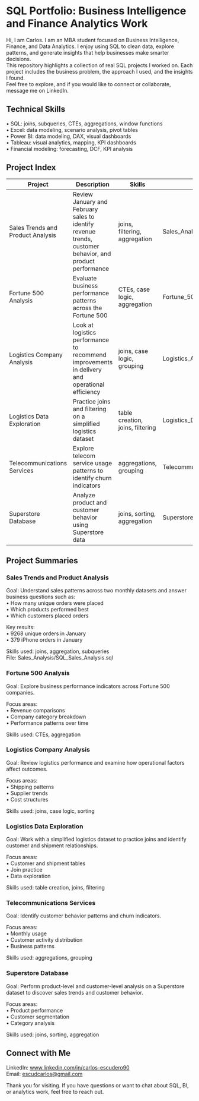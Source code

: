 # SQL Portfolio: Business Intelligence and Finance Analytics Work

Hi, I am Carlos. I am an MBA student focused on Business Intelligence, Finance, and Data Analytics. I enjoy using SQL to clean data, explore patterns, and generate insights that help businesses make smarter decisions.  
This repository highlights a collection of real SQL projects I worked on. Each project includes the business problem, the approach I used, and the insights I found.  
Feel free to explore, and if you would like to connect or collaborate, message me on LinkedIn.  

## Technical Skills
• SQL: joins, subqueries, CTEs, aggregations, window functions  
• Excel: data modeling, scenario analysis, pivot tables  
• Power BI: data modeling, DAX, visual dashboards  
• Tableau: visual analytics, mapping, KPI dashboards  
• Financial modeling: forecasting, DCF, KPI analysis  

## Project Index

| Project | Description | Skills | Link |
|--------|-------------|--------|------|
| Sales Trends and Product Analysis | Review January and February sales to identify revenue trends, customer behavior, and product performance | joins, filtering, aggregation | Sales_Analysis/SQL_Sales_Analysis.sql |
| Fortune 500 Analysis | Evaluate business performance patterns across the Fortune 500 | CTEs, case logic, aggregation | Fortune_500_Analysis/Fortune_500_Analysis.sql |
| Logistics Company Analysis | Look at logistics performance to recommend improvements in delivery and operational efficiency | joins, case logic, grouping | Logistics_Analysis/Logistics_Company_Analysis.sql |
| Logistics Data Exploration | Practice joins and filtering on a simplified logistics dataset | table creation, joins, filtering | Logistics_Data/Logistics_Data.sql |
| Telecommunications Services | Explore telecom service usage patterns to identify churn indicators | aggregations, grouping | Telecommunication_Services/Telecommunication_Services.sql |
| Superstore Database | Analyze product and customer behavior using Superstore data | joins, sorting, aggregation | Superstore_Database/Superstore_Database.sql |

## Project Summaries

### Sales Trends and Product Analysis
Goal: Understand sales patterns across two monthly datasets and answer business questions such as:  
• How many unique orders were placed  
• Which products performed best  
• Which customers placed orders  

Key results:  
• 9268 unique orders in January  
• 379 iPhone orders in January  

Skills used: joins, aggregation, subqueries  
File: Sales_Analysis/SQL_Sales_Analysis.sql  

### Fortune 500 Analysis
Goal: Explore business performance indicators across Fortune 500 companies.  

Focus areas:  
• Revenue comparisons  
• Company category breakdown  
• Performance patterns over time  

Skills used: CTEs, aggregation  

### Logistics Company Analysis
Goal: Review logistics performance and examine how operational factors affect outcomes.  

Focus areas:  
• Shipping patterns  
• Supplier trends  
• Cost structures  

Skills used: joins, case logic, sorting  

### Logistics Data Exploration
Goal: Work with a simplified logistics dataset to practice joins and identify customer and shipment relationships.  

Focus areas:  
• Customer and shipment tables  
• Join practice  
• Data exploration  

Skills used: table creation, joins, filtering  

### Telecommunications Services
Goal: Identify customer behavior patterns and churn indicators.  

Focus areas:  
• Monthly usage  
• Customer activity distribution  
• Business patterns  

Skills used: aggregations, grouping  

### Superstore Database
Goal: Perform product-level and customer-level analysis on a Superstore dataset to discover sales trends and customer behavior.  

Focus areas:  
• Product performance  
• Customer segmentation  
• Category analysis  

Skills used: joins, sorting, aggregation  

## Connect with Me
LinkedIn: www.linkedin.com/in/carlos-escudero90  
Email: escudcarlos@gmail.com  

Thank you for visiting. If you have questions or want to chat about SQL, BI, or analytics work, feel free to reach out. 
